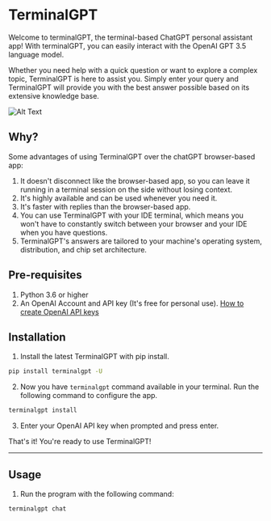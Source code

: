 # TerminalGPT

Welcome to terminalGPT, the terminal-based ChatGPT personal assistant app!
With terminalGPT, you can easily interact with the OpenAI GPT 3.5 language model.

Whether you need help with a quick question or want to explore a complex topic, TerminalGPT is here to assist you. Simply enter your query and TerminalGPT will provide you with the best answer possible based on its extensive knowledge base.

![Alt Text](./usage.gif)

## Why?

Some advantages of using TerminalGPT over the chatGPT browser-based app:

1. It doesn't disconnect like the browser-based app, so you can leave it running in a terminal session on the side without losing context.
2. It's highly available and can be used whenever you need it.
3. It's faster with replies than the browser-based app.
4. You can use TerminalGPT with your IDE terminal, which means you won't have to constantly switch between your browser and your IDE when you have questions.
5. TerminalGPT's answers are tailored to your machine's operating system, distribution, and chip set architecture.

## Pre-requisites

1. Python 3.6 or higher
2. An OpenAI Account and API key (It's free for personal use).
[How to create OpenAI API keys](https://elephas.app/blog/how-to-create-openai-api-keys-cl5c4f21d281431po7k8fgyol0)

## Installation

1. Install the latest TerminalGPT with pip install.

```sh
pip install terminalgpt -U
```

2. Now you have `terminalgpt` command available in your terminal. Run the following command to configure the app.

```sh
terminalgpt install
```

3. Enter your OpenAI API key when prompted and press enter.


That's it! You're ready to use TerminalGPT!

---

## Usage

1. Run the program with the following command:

```sh
terminalgpt chat
```
